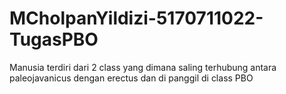 # MCholpanYildizi-5170711022-TugasPBO
Manusia terdiri dari 2 class yang dimana saling terhubung antara paleojavanicus dengan erectus dan di panggil di class PBO
